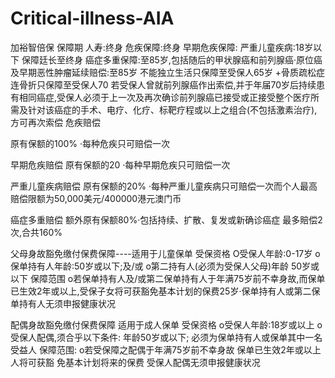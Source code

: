 # Critical-illness-AIA

加裕智倍保
保障期
人寿:终身
危疾保障:终身
早期危疾保障:
严重儿童疾病:18岁以下
保障廷长至终身
癌症多重保障:至85岁,包括随后的甲状腺癌和前列腺癌·原位癌及早期恶性肿瘤延续赔偿:至85岁
不能独立生活只保障至受保人65岁
+骨质疏松症连骨折只保障至受保人70
若受保人曾就前列腺癌作出索偿,并于年届70岁后持续患有相同癌症,受保人必须于上一次及再次确诊前列腺癌已接受或正接受整个医疗所需及针对该癌症的手术、电疗、化疗、标靶疗程或以上之组合(不包括激素治疗),方可再次索偿
危疾赔偿

原有保额的100%
·每种危疾只可赔偿一次

早期危疾赔偿
原有保额的20
·每种早期危疾只可赔偿一次

严重儿童疾病赔偿
原有保额的20%
·每种严重儿童疾病只可赔偿一次而个人最高赔偿限额为50,000美元/400000港元澳门币

癌症多重赔偿
额外原有保额80%·包括持续、扩散、复发或新确诊癌症
最多賠偿2次,合共160%

父母身故豁免缴付保费保障----适用于儿童保单
受保资格
O受保人年龄:0-17岁
o保单持有人年龄:50岁或以下;及/或
o第二持有人(必须为受保人父母)年龄
50岁或以下
保障范围
o若保单持有人及/或第二保单持有人于年满75岁前不幸身故,而保单已生效2年或以上,受保子女将可获豁免基本计划的保费25岁·保单持有人或第二保单持有人无须申报健康状况

配偶身故豁免缴付保费保障
适用于成人保单
受保资格
o受保人年龄:18岁或以上
o受保人配偶,须合乎以下条件:
年龄50岁或以下;
必须为保单持有人或保单其中一名
受益人
保障范围:
o若受保障之配偶于年满75岁前不幸身故
保单已生效2年或以上
人将可获豁
免基本计划将来的保费
受保人配偶无须申报健康状况
